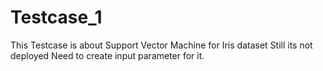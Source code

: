# Testcase_1
This Testcase is about Support Vector Machine for Iris dataset
Still its not deployed
Need to create input parameter for it.
